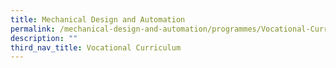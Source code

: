 ```yaml
---
title: Mechanical Design and Automation
permalink: /mechanical-design-and-automation/programmes/Vocational-Curriculum/permalink
description: ""
third_nav_title: Vocational Curriculum
---
```

